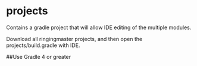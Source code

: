 # projects

Contains a gradle project that will allow IDE editing of the multiple modules.

Download all ringingmaster projects, and then open the projects/build.gradle with IDE. 

##Use Gradle 4 or greater 